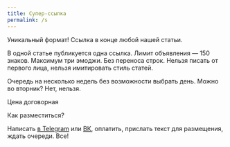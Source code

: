 ```yaml
---
title: Супер-ссылка
permalink: /s
---
```


Уникальный формат! Ссылка в конце любой нашей статьи.

В одной статье публикуется одна ссылка. Лимит объявления — 150 знаков. Максимум три эмоджи. Без переноса строк. Нельзя писать от первого лица, нельзя имитировать стиль статей.

Очередь на несколько недель без возможности выбрать день. Можно во вторник? Нет, нельзя.

Цена договорная

Как разместиться?

Написать [в Telegram](https://tele.gs/sneakbug8) или [ВК](https://vk.com/sneakbug8), оплатить, прислать текст для размещения, ждать очереди. Все!